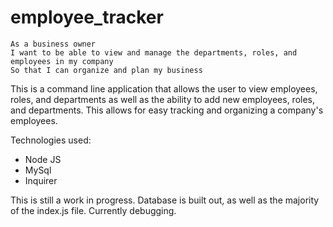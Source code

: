 # employee_tracker

```
As a business owner
I want to be able to view and manage the departments, roles, and employees in my company
So that I can organize and plan my business
```

This is a command line application that allows the user to view employees, roles, and departments as well as the ability to add new employees, roles, and departments. This allows for easy tracking and organizing a company's employees.

Technologies used:
* Node JS
* MySql
* Inquirer

This is still a work in progress. Database is built out, as well as the majority of the index.js file. Currently debugging.